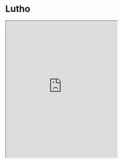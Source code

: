 # Lutho
<!DOCTYPE html>
<html lang="en">
<head>
  <meta charset="UTF-8">
  <title>My Chatbot</title>
</head>
<body>

  <!-- Dialogflow Messenger Chatbot -->
  <df-messenger
    intent="What is AI"
    agent-id="d9797541-e44c-4e1f-94de-ee7542f2b66a"
    language-code="en">
  </df-messenger>

  <!-- Dialogflow Web Messenger Script -->
  <script src="https://www.gstatic.com/dialogflow-console/fast/messenger/bootstrap.js?v=1"></script>
  
<iframe
    allow="microphone;"
    width="350"
    height="430"
    src="https://console.dialogflow.com/api-client/demo/embedded/d9797541-e44c-4e1f-94de-ee7542f2b66a">
</iframe>
</body>
</html>

